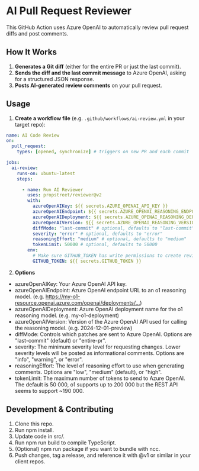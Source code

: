 # AI Pull Request Reviewer

This GitHub Action uses Azure OpenAI to automatically review pull request diffs and post comments.  

## How It Works

1. **Generates a Git diff** (either for the entire PR or just the last commit).
2. **Sends the diff and the last commit message** to Azure OpenAI, asking for a structured JSON response.
3. **Posts AI-generated review comments** on your pull request.

## Usage

1. **Create a workflow file** (e.g. `.github/workflows/ai-review.yml` in your target repo):

```yaml
name: AI Code Review
on:
  pull_request:
    types: [opened, synchronize] # triggers on new PR and each commit

jobs:
  ai-review:
    runs-on: ubuntu-latest
    steps:

      - name: Run AI Reviewer
        uses: propstreet/reviewer@v2
        with:
          azureOpenAIKey: ${{ secrets.AZURE_OPENAI_API_KEY }}
          azureOpenAIEndpoint: ${{ secrets.AZURE_OPENAI_REASONING_ENDPOINT }}
          azureOpenAIDeployment: ${{ secrets.AZURE_OPENAI_REASONING_DEPLOYMENT }}
          azureOpenAIVersion: ${{ secrets.AZURE_OPENAI_REASONING_VERSION }}
          diffMode: "last-commit" # optional, defaults to "last-commit"
          severity: "error" # optional, defaults to "error"
          reasoningEffort: "medium" # optional, defaults to "medium"
          tokenLimit: 50000 # optional, defaults to 50000
        env:
          # Make sure GITHUB_TOKEN has write permissions to create reviews
          GITHUB_TOKEN: ${{ secrets.GITHUB_TOKEN }}
```

2. **Options**

- azureOpenAIKey: Your Azure OpenAI API key.
- azureOpenAIEndpoint: Azure OpenAI endpoint URL to an o1 reasoning model. (e.g. <https://my-o1-resource.openai.azure.com/openai/deployments/...>)
- azureOpenAIDeployment: Azure OpenAI deployment name for the o1 reasoning model. (e.g. my-o1-deployment)
- azureOpenAIVersion: Version of the Azure OpenAI API used for calling the reasoning model. (e.g. 2024-12-01-preview)
- diffMode: Controls which patches are sent to Azure OpenAI. Options are "last-commit" (default) or "entire-pr".
- severity: The minimum severity level for requesting changes. Lower severity levels will be posted as informational comments. Options are "info", "warning", or "error".
- reasoningEffort: The level of reasoning effort to use when generating comments. Options are "low", "medium" (default), or "high".
- tokenLimit: The maximum number of tokens to send to Azure OpenAI. The default is 50 000, o1 supports up to 200 000 but the REST API seems to support ~190 000.

## Development & Contributing

1. Clone this repo.
2. Run npm install.
3. Update code in src/.
4. Run npm run build to compile TypeScript.
5. (Optional) npm run package if you want to bundle with ncc.
6. Push changes, tag a release, and reference it with @v1 or similar in your client repos.
